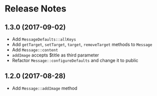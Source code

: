# Release Notes

## 1.3.0 (2017-09-02)

- Add `MessageDefaults::allKeys`
- Add `getTarget`, `setTarget`, `target`, `removeTarget` methods to `Message`
- Add `Message::content`
- `addImage` accepts $title as third parameter
- Refactor `Message::configureDefaults` and change it to public

## 1.2.0 (2017-08-28)

- Add `Message::addImage` method

